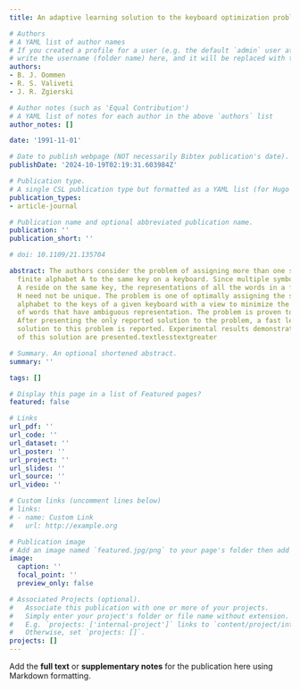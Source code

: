 ```yaml
---
title: An adaptive learning solution to the keyboard optimization problem

# Authors
# A YAML list of author names
# If you created a profile for a user (e.g. the default `admin` user at `content/authors/admin/`), 
# write the username (folder name) here, and it will be replaced with their full name and linked to their profile.
authors:
- B. J. Oommen
- R. S. Valiveti
- J. R. Zgierski

# Author notes (such as 'Equal Contribution')
# A YAML list of notes for each author in the above `authors` list
author_notes: []

date: '1991-11-01'

# Date to publish webpage (NOT necessarily Bibtex publication's date).
publishDate: '2024-10-19T02:19:31.603984Z'

# Publication type.
# A single CSL publication type but formatted as a YAML list (for Hugo requirements).
publication_types:
- article-journal

# Publication name and optional abbreviated publication name.
publication: ''
publication_short: ''

# doi: 10.1109/21.135704

abstract: The authors consider the problem of assigning more than one symbol of a
  finite alphabet A to the same key on a keyboard. Since multiple symbols of the alphabet
  A reside on the same key, the representations of all the words in a finite dictionary
  H need not be unique. The problem is one of optimally assigning the symbols of the
  alphabet to the keys of a given keyboard with a view to minimize the total number
  of words that have ambiguous representation. The problem is proven to be NP-hard.
  After presenting the only reported solution to the problem, a fast learning-automaton-based
  solution to this problem is reported. Experimental results demonstrating the power
  of this solution are presented.textlesstextgreater

# Summary. An optional shortened abstract.
summary: ''

tags: []

# Display this page in a list of Featured pages?
featured: false

# Links
url_pdf: ''
url_code: ''
url_dataset: ''
url_poster: ''
url_project: ''
url_slides: ''
url_source: ''
url_video: ''

# Custom links (uncomment lines below)
# links:
# - name: Custom Link
#   url: http://example.org

# Publication image
# Add an image named `featured.jpg/png` to your page's folder then add a caption below.
image:
  caption: ''
  focal_point: ''
  preview_only: false

# Associated Projects (optional).
#   Associate this publication with one or more of your projects.
#   Simply enter your project's folder or file name without extension.
#   E.g. `projects: ['internal-project']` links to `content/project/internal-project/index.md`.
#   Otherwise, set `projects: []`.
projects: []
---
```


Add the **full text** or **supplementary notes** for the publication here using Markdown formatting.

